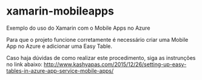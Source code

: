 # xamarin-mobileapps
Exemplo do uso do Xamarin com o Mobile Apps no Azure

Para que o projeto funcione corretamente é necessário criar uma Mobile App no Azure e adicionar uma Easy Table.

Caso haja dúvidas de como realizar este procedimento, siga as instrunções no link abaixo:
http://www.kashyapas.com/2015/12/26/setting-up-easy-tables-in-azure-app-service-mobile-apps/
